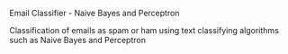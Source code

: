 Email Classifier - Naive Bayes and Perceptron

Classification of emails as spam or ham using text classifying algorithms such as Naive Bayes and Perceptron
